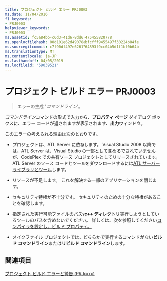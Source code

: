 ```yaml
---
title: プロジェクト ビルド エラー PRJ0003
ms.date: 11/04/2016
f1_keywords:
- PRJ0003
helpviewer_keywords:
- PRJ0003
ms.assetid: fc5a84bb-c6d3-41d6-8dd6-475455820778
ms.openlocfilehash: 00d101e62d49078ebfcfff9455497f30224b84fe
ms.sourcegitcommit: c7f90df497e6261764893f9cc04b5d1f1bf0b64b
ms.translationtype: MT
ms.contentlocale: ja-JP
ms.lasthandoff: 04/05/2019
ms.locfileid: "59039521"
---
```

# <a name="project-build-error-prj0003"></a>プロジェクト ビルド エラー PRJ0003

> エラーの生成 '*コマンドライン*'。

*コマンドライン*コマンドの形式で入力から、**プロパティ ページ** ダイアログ ボックスに、エラー コードが返されますが表示されます、**出力**ウィンドウ。

このエラーの考えられる理由は次のとおりです。

- プロジェクトは、ATL Server に依存します。 Visual Studio 2008 以降では、ATL Server は、Visual Studio の一部として含めるでされていませんが、CodePlex での共有ソース プロジェクトとしてリリースされています。 ATL Server のソース コードとツールをダウンロードするには[ATL サーバー ライブラリとツール](http://go.microsoft.com/fwlink/p/?linkid=81979)します。

- リソースが不足します。 これを解決する一部のアプリケーションを閉じます。

- セキュリティ特権が不十分です。 セキュリティのための十分な特権があることを確認します。

- 指定された実行可能ファイルのパス**vc++ ディレクトリ**実行しようとしているツールのパスを含めないでください。 詳しくは、次を参照してください[コンパイラを設定し、ビルド プロパティ。](../../build/working-with-project-properties.md)

- メイクファイル プロジェクトでは、どちらかで実行するコマンドがない**ビルド コマンドライン**または**リビルド コマンドライン**します。

## <a name="see-also"></a>関連項目

[プロジェクト ビルド エラーと警告 (PRJxxxx)](../../error-messages/tool-errors/project-build-errors-and-warnings-prjxxxx.md)